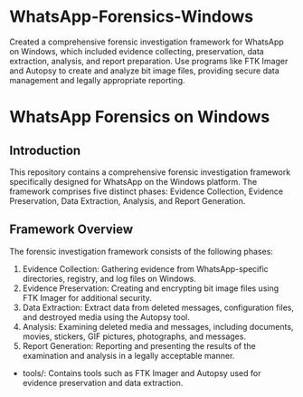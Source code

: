 # WhatsApp-Forensics-Windows
Created a comprehensive forensic investigation framework for WhatsApp on Windows, which included evidence collecting, preservation, data extraction, analysis, and report preparation. Use programs like FTK Imager and Autopsy to create and analyze bit image files, providing secure data management and legally appropriate reporting.

# WhatsApp Forensics on Windows

## Introduction
This repository contains a comprehensive forensic investigation framework specifically designed for WhatsApp on the Windows platform. The framework comprises five distinct phases: Evidence Collection, Evidence Preservation, Data Extraction, Analysis, and Report Generation.

## Framework Overview
The forensic investigation framework consists of the following phases:

1. Evidence Collection: Gathering evidence from WhatsApp-specific directories, registry, and log files on Windows.
2. Evidence Preservation: Creating and encrypting bit image files using FTK Imager for additional security.
3. Data Extraction: Extract data from deleted messages, configuration files, and destroyed media using the Autopsy tool.
4. Analysis: Examining deleted media and messages, including documents, movies, stickers, GIF pictures, photographs, and messages.
5. Report Generation: Reporting and presenting the results of the examination and analysis in a legally acceptable manner.
   

- tools/: Contains tools such as FTK Imager and Autopsy used for evidence preservation and data extraction.


